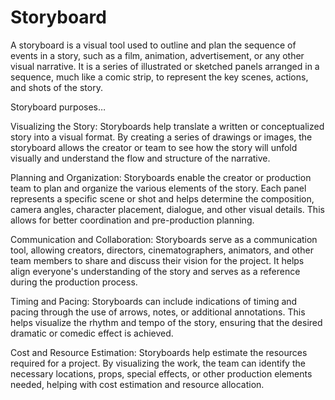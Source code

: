 # Storyboard

A storyboard is a visual tool used to outline and plan the sequence of events in a story, such as a film, animation, advertisement, or any other visual narrative. It is a series of illustrated or sketched panels arranged in a sequence, much like a comic strip, to represent the key scenes, actions, and shots of the story.

Storyboard purposes…

Visualizing the Story: Storyboards help translate a written or conceptualized story into a visual format. By creating a series of drawings or images, the storyboard allows the creator or team to see how the story will unfold visually and understand the flow and structure of the narrative.

Planning and Organization: Storyboards enable the creator or production team to plan and organize the various elements of the story. Each panel represents a specific scene or shot and helps determine the composition, camera angles, character placement, dialogue, and other visual details. This allows for better coordination and pre-production planning.

Communication and Collaboration: Storyboards serve as a communication tool, allowing creators, directors, cinematographers, animators, and other team members to share and discuss their vision for the project. It helps align everyone's understanding of the story and serves as a reference during the production process.

Timing and Pacing: Storyboards can include indications of timing and pacing through the use of arrows, notes, or additional annotations. This helps visualize the rhythm and tempo of the story, ensuring that the desired dramatic or comedic effect is achieved.

Cost and Resource Estimation: Storyboards help estimate the resources required for a project. By visualizing the work, the team can identify the necessary locations, props, special effects, or other production elements needed, helping with cost estimation and resource allocation.
